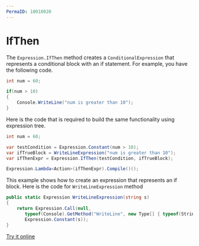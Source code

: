 ```yaml
---
PermaID: 10010020
---
```



# IfThen

The `Expression.IfThen` method creates a `ConditionalExpression` that represents a conditional block with an if statement. For example, you have the following code.

```csharp
int num = 60;

if(num > 10)
{
    Console.WriteLine("num is greater than 10");
}
```

Here is the code that is required to build the same functionality using expression tree.

```csharp
int num = 60;

var testCondition = Expression.Constant(num > 10);
var ifTrueBlock = WriteLineExpression("num is greater than 10");
var ifThenExpr = Expression.IfThen(testCondition, ifTrueBlock);

Expression.Lambda<Action>(ifThenExpr).Compile()();
```

This example shows how to create an expression that represents an if block. Here is the code for `WriteLineExpression` method

```csharp
public static Expression WriteLineExpression(string s)
{
    return Expression.Call(null,
       typeof(Console).GetMethod("WriteLine", new Type[] { typeof(String) }),
       Expression.Constant(s));
}
``` 

[Try it online](https://dotnetfiddle.net/bHe6tK)